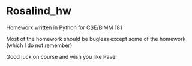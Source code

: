 # Rosalind_hw

Homework written in Python for CSE/BIMM 181

Most of the homework should be bugless except some of the homework (which I do not remember)

Good luck on course and wish you like Pavel
